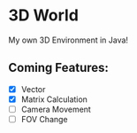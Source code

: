 # 3D World
My own 3D Environment in Java!
## Coming Features:
* [x] Vector
* [x] Matrix Calculation
* [ ] Camera Movement
* [ ] FOV Change
